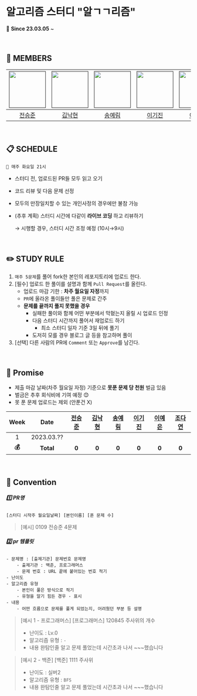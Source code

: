 # 알고리즘 스터디 "알ㄱㄱ리즘"

📢 **Since 23.03.05** ~

<br/>

## :runner: MEMBERS

| [<img src="https://avatars.githubusercontent.com/u/26267376?s=400&u=d6840e573b94a2cc8615835e20c1eac74d45d8f0&v=4" width="100">]() | [<img src="https://avatars.githubusercontent.com/u/77388214?v=4" width="100">]() | [<img src="https://avatars.githubusercontent.com/u/65770658?v=4" width="100">]() | [<img src="https://avatars.githubusercontent.com/u/98953739?v=4" width="100">]() | [<img src="https://avatars.githubusercontent.com/u/65855978?v=4" width="100">]() | [<img src="https://avatars.githubusercontent.com/u/97671781?v=4" width="100">]() |
| :----------------------------------------------------------: | :----------------------------------------------------------: | :----------------------------------------------------------: | :----------------------------------------------------------: | :----------------------------------------------------------: | :----------------------------------------------------------: |
|              [전승준](https://github.com/piacu)              |          [김낙현](https://github.com/Psalmist-KIM)           |            [송예림](https://github.com/yerim8373)            |             [이기진](https://github.com/lgj2022)             |              [이예은](https://github.com/lye2i)              |             [조다연](https://github.com/dus6982)             |



<br/>

## **📋** SCHEDULE

```
📌 매주 화요일 21시
```

- 스터디 전, 업로드된 PR들 모두 읽고 오기

- 코드 리뷰 및 다음 문제 선정

- 모두의 만장일치할 수 있는 개인사정의 경우에만 불참 가능

- (추후 계획) 스터디 시간에 다같이 **라이브 코딩** 하고 리뷰하기

  → 시행할 경우, 스터디 시간 조정 예정 (10시→9시)

<br/>

## ✏️ STUDY RULE

1. `매주 5문제`를 풀어 fork한 본인의 레포지토리에 업로드 한다.
2. [필수] 업로드 한 풀이를 설명과 함께 `Pull Request`를 올린다.
   - 업로드 마감 기한 : **차주 월요일 자정**까지
   - `PR`에 올라온 풀이들만 풀은 문제로 간주
   - **문제를 끝까지 풀지 못했을 경우**
     - 실패한 풀이와 함께 어떤 부분에서 막혔는지 올릴 시 업로드 인정
     - 다음 스터디 시간까지 풀어서 재업로드 하기
       - 최소 스터디 일자 기준 3일 뒤에 풀기
     - 도저히 모를 경우 블로그 글 등을 참고하며 풀이
3. [선택] 다른 사람의 PR에 `Comment` 또는 `Approve`를 남긴다.

<br/>

## 💸 Promise

- 제출 마감 날짜(차주 월요일 자정) 기준으로 **못푼 문제 당 천원** 벌금 있음
- 벌금은 추후 회식비에 기여 예정 😊
- 못 푼 문제 업로드는 제외 (안푼건 X)

<!--

✅❌

-->

| Week  |    Date    | [전승준](https://github.com/YeoUlFox) | [김낙현](https://github.com/Dabisix) | [송예림](https://github.com/LeeHwayeon) | [이기진](https://github.com/win9612) | [이예은](https://github.com/hanyoonseok) | [조다연](https://github.com/dus6982) |
| :---: | :--------: | :-----------------------------------: | :----------------------------------: | :-------------------------------------: | :----------------------------------: | :--------------------------------------: | :----------------------------------: |
|   1   | 2023.03.?? |                                       |                                      |                                         |                                      |                                          |                                      |
| **💰** | **Total**  |                 **0**                 |                **0**                 |                  **0**                  |                **0**                 |                  **0**                   |                **0**                 |

<br/>

## 📢 Convention

##### 1️⃣ **PR명**

```
[스터디 시작주 월요일날짜] [본인이름] [푼 문제 수]
```

> [예시] 0109 전승준 4문제

##### 2️⃣ **pr 템플릿**

```
- 문제명 : [출제기관] 문제번호 문제명
    - 출제기관 : 백준, 프로그래머스
    - 문제 번호 : URL 끝에 붙어있는 번호 적기
- 난이도
- 알고리즘 유형
    - 본인이 풀은 방식으로 적기
    - 유형을 알기 힘든 경우 - 표시
- 내용
    - 어떤 흐름으로 문제를 풀게 되었는지, 어려웠던 부분 등 설명
```

> [예시 1 - 프로그래머스]
> [프로그래머스] 120845 주사위의 개수
>
> - 난이도 : Lv.0
> - 알고리즘 유형 : `-`
> - 내용
>   완탐인줄 알고 문제 풀었는데 시간초과 나서 ~~~했습니다

> [예시 2 - 백준]
> [백준] 1111 주사위
>
> - 난이도 : 실버2
> - 알고리즘 유형 : `BFS`
> - 내용
>   완탐인줄 알고 문제 풀었는데 시간초과 나서 ~~~했습니다
